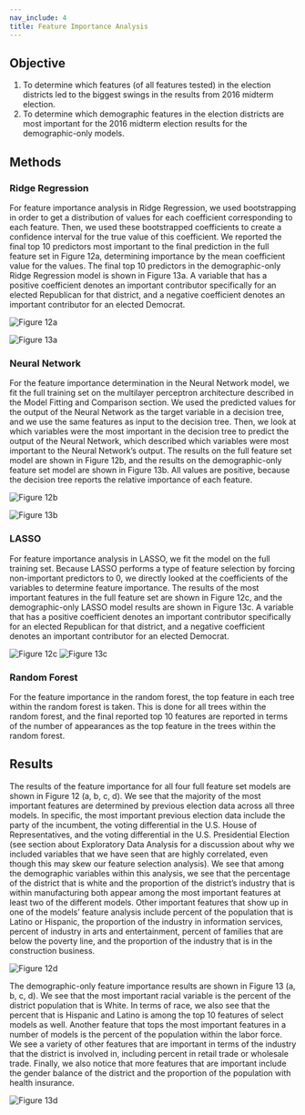```yaml
---
nav_include: 4
title: Feature Importance Analysis
---
```

 
## Objective
 
1)	To determine which features (of all features tested) in the election districts led to the biggest swings in the results from 2016 midterm election.
2)	To determine which demographic features in the election districts are most important for the 2016 midterm election results for the demographic-only models.
 
## Methods
 
### Ridge Regression
 
For feature importance analysis in Ridge Regression, we used bootstrapping in order to get a distribution of values for each coefficient corresponding to each feature. Then, we used these bootstrapped coefficients to create a confidence interval for the true value of this coefficient. We reported the final top 10 predictors most important to the final prediction in the full feature set in Figure 12a, determining importance by the mean coefficient value for the values. The final top 10 predictors in the demographic-only Ridge Regression model is shown in Figure 13a. A variable that has a positive coefficient denotes an important contributor specifically for an elected Republican for that district, and a negative coefficient denotes an important contributor for an elected Democrat.

 ![Figure 12a](figures/12a.png)
 
  ![Figure 13a](figures/13a.png)
 
### Neural Network
 
For the feature importance determination in the Neural Network model, we fit the full training set on the multilayer perceptron architecture described in the Model Fitting and Comparison section. We used the predicted values for the output of the Neural Network as the target variable in a decision tree, and we use the same features as input to the decision tree. Then, we look at which variables were the most important in the decision tree to predict the output of the Neural Network, which described which variables were most important to the Neural Network’s output. The results on the full feature set model are shown in Figure 12b, and the results on the demographic-only feature set model are shown in Figure 13b. All values are positive, because the decision tree reports the relative importance of each feature.

 ![Figure 12b](figures/12b.png)
 
  ![Figure 13b](figures/13b.png)
 
### LASSO
 
For feature importance analysis in LASSO, we fit the model on the full training set. Because LASSO performs a type of feature selection by forcing non-important predictors to 0, we directly looked at the coefficients of the variables to determine feature importance. The results of the most important features in the full feature set are shown in Figure 12c, and the demographic-only LASSO model results are shown in Figure 13c. A variable that has a positive coefficient denotes an important contributor specifically for an elected Republican for that district, and a negative coefficient denotes an important contributor for an elected Democrat.

 ![Figure 12c](figures/12c.png)
  ![Figure 13c](figures/13c.png)

### Random Forest

For the feature importance in the random forest, the top feature in each tree within the random forest is taken. This is done for all trees within the random forest, and the final reported top 10 features are reported in terms of the number of appearances as the top feature in the trees within the random forest.
 
## Results
 
The results of the feature importance for all four full feature set models are shown in Figure 12 (a, b, c, d). We see that the majority of the most important features are determined by previous election data across all three models. In specific, the most important previous election data include the party of the incumbent, the voting differential in the U.S. House of Representatives, and the voting differential in the U.S. Presidential Election (see section about Exploratory Data Analysis for a discussion about why we included variables that we have seen that are highly correlated, even though this may skew our feature selection analysis). We see that among the demographic variables within this analysis, we see that the percentage of the district that is white and the proportion of the district’s industry that is within manufacturing both appear among the most important features at least two of the different models. Other important features that show up in one of the models’ feature analysis include percent of the population that is Latino or Hispanic, the proportion of the industry in information services, percent of industry in arts and entertainment, percent of families that are below the poverty line, and the proportion of the industry that is in the construction business.

 ![Figure 12d](figures/12d.png)
 
The demographic-only feature importance results are shown in Figure 13 (a, b, c, d). We see that the most important racial variable is the percent of the district population that is White. In terms of race, we also see that the percent that is Hispanic and Latino is among the top 10 features of select models as well. Another feature that tops the most important features in a number of models is the percent of the population within the labor force. We see a variety of other features that are important in terms of the industry that the district is involved in, including percent in retail trade or wholesale trade. Finally, we also notice that more features that are important include the gender balance of the district and the proportion of the population with health insurance.

 ![Figure 13d](figures/13d.png)
